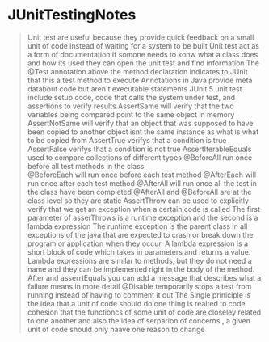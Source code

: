 # JUnitTestingNotes
>Unit test are useful because they provide quick feedback on a small unit of code instead of waiting for a system to be built
>Unit test act as a form of documentation if somone needs to konw what a class does and how its used they can open the unit test and find information
>The @Test annotation above the method declaration indicates to JUnit that this a test method to execute
>Annotations in Java provide meta databout code but aren't executable statements
>JUnit 5 unit test include setup code, code that calls the system under test, and assertions to verify results
>AssertSame will verify that the two variables being compared point to the same object in memory
>AssertNotSame will verify that an object that was supposed to have been copied to another object isnt the same instance as what is what to be copied from
>AssertTrue verifys that a condition is true
>AssertFalse verifys that a condition is not true
>AssertIterableEquals used to compare collections of different types 
>@BeforeAll run once before all test methods in the class  
>@BeforeEach will run once before each test method
>@AfterEach will run once after each test method
>@AfterAll will run once all the test in the class have been completed 
>@AfterAll and @BeforeAll are at the class level so they are static 
>AssertThrow can be used to explicitly verify that we get an exception when a certain code is called
>The first parameter of asserThrows is a runtime exception and the second is a lambda expression
>The runtime exception is the parent class in all exceptions of the java that are expected to crash or break down the program or application when they occur.
>A lambda expression is a short block of code which takes in parameters and returns a value. Lambda expressions are similar to methods, but they do not need a name and they can be implemented right in the body of the method.
>After and asserrtEquals you can add a message that describes what a failure means in more detail
>@Disable temporarily stops a test from running instead of having to comment it out
>The Single priniciple is the idea that a unit of code should do one thing is realted to code cohesion that the functioncs of some unit of code are closeley related to one another and also the idea of serparion of concerns , a given unit of code should only haave one reason to change
